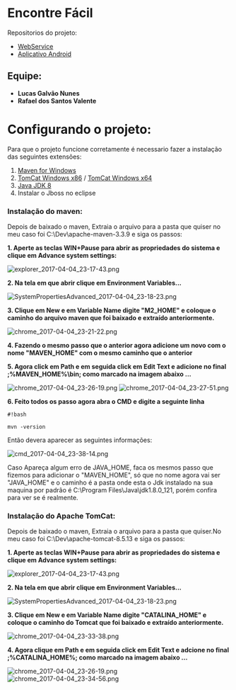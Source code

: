# **Encontre Fácil** #
Repositorios do projeto:

* [WebService](https://github.com/LucasGalvaoNunes/encontrefacil-webservice)
* [Aplicativo Android](https://github.com/LucasGalvaoNunes/encontrefacil-android)
## **Equipe:** ##
* **Lucas Galvão Nunes**
* **Rafael dos Santos Valente**

# **Configurando o projeto:** #
 Para que o projeto funcione corretamente é necessario fazer a instalação das seguintes extensões:

1. [Maven for Windows](http://www-us.apache.org/dist/maven/maven-3/3.3.9/binaries/apache-maven-3.3.9-bin.zip)
1. [TomCat Windows x86](http://www-eu.apache.org/dist/tomcat/tomcat-8/v8.5.13/bin/apache-tomcat-8.5.13-windows-x86.zip) /  [TomCat Windows x64](http://www-eu.apache.org/dist/tomcat/tomcat-8/v8.5.13/bin/apache-tomcat-8.5.13-windows-x64.zip)
1. [Java JDK  8](http://www.oracle.com/technetwork/java/javase/downloads/index.html)
1. Instalar o Jboss no eclipse

### **Instalação do maven:** ###
Depois de baixado o maven, Extraia o arquivo para a pasta que quiser no meu caso foi C:\Dev\apache-maven-3.3.9 e siga os passos:

**1. Aperte as teclas WIN+Pause para abrir as propriedades do sistema e clique em Advance system settings:**

![explorer_2017-04-04_23-17-43.png](https://bitbucket.org/repo/4pKdGz4/images/39522753-explorer_2017-04-04_23-17-43.png)

**2. Na tela em que abrir clique em Environment Variables...**

![SystemPropertiesAdvanced_2017-04-04_23-18-23.png](https://bitbucket.org/repo/4pKdGz4/images/2036493051-SystemPropertiesAdvanced_2017-04-04_23-18-23.png)

**3. Clique em New e em Variable Name digite "M2_HOME" e coloque o caminho do arquivo maven que foi baixado e extraído anteriormente.**

![chrome_2017-04-04_23-21-22.png](https://bitbucket.org/repo/4pKdGz4/images/1069663670-chrome_2017-04-04_23-21-22.png)

**4. Fazendo o mesmo passo que o anterior agora adicione um novo com o nome "MAVEN_HOME" com o mesmo caminho que o anterior**

**5. Agora click em Path e em seguida click em Edit Text e adicione no final ;%MAVEN_HOME%\bin; como marcado na imagem abaixo ...**

![chrome_2017-04-04_23-26-19.png](https://bitbucket.org/repo/4pKdGz4/images/2104537354-chrome_2017-04-04_23-26-19.png)
![chrome_2017-04-04_23-27-51.png](https://bitbucket.org/repo/4pKdGz4/images/1294993512-chrome_2017-04-04_23-27-51.png)

**6. Feito todos os passo agora abra o CMD e digite a seguinte linha**
```
#!bash

mvn -version
```
Então devera aparecer as seguintes informações:

![cmd_2017-04-04_23-38-14.png](https://bitbucket.org/repo/4pKdGz4/images/3257709587-cmd_2017-04-04_23-38-14.png)

Caso Apareça algum erro de JAVA_HOME, faca os mesmos passo que fizemos para adicionar o "MAVEN_HOME", só que no nome agora vai ser "JAVA_HOME" e o caminho é a pasta onde esta o Jdk instalado na sua maquina por padrão é C:\Program Files\Java\jdk1.8.0_121, porém confira para ver se é realmente.

### **Instalação do Apache TomCat:** ###

Depois de baixado o maven, Extraia o arquivo para a pasta que quiser.No meu caso foi C:\Dev\apache-tomcat-8.5.13 e siga os passos:

**1. Aperte as teclas WIN+Pause para abrir as propriedades do sistema e clique em Advance system settings:**

![explorer_2017-04-04_23-17-43.png](https://bitbucket.org/repo/4pKdGz4/images/39522753-explorer_2017-04-04_23-17-43.png)

**2. Na tela em que abrir clique em Environment Variables...**

![SystemPropertiesAdvanced_2017-04-04_23-18-23.png](https://bitbucket.org/repo/4pKdGz4/images/2036493051-SystemPropertiesAdvanced_2017-04-04_23-18-23.png)

**3. Clique em New e em Variable Name digite "CATALINA_HOME" e coloque o caminho do Tomcat que foi baixado e extraído anteriormente.**

![chrome_2017-04-04_23-33-38.png](https://bitbucket.org/repo/4pKdGz4/images/3159450226-chrome_2017-04-04_23-33-38.png)

**4. Agora clique em Path e em seguida click em Edit Text e adcione no final ;%CATALINA_HOME%; como marcado na imagem abaixo ...**

![chrome_2017-04-04_23-26-19.png](https://bitbucket.org/repo/4pKdGz4/images/2104537354-chrome_2017-04-04_23-26-19.png)
![chrome_2017-04-04_23-34-56.png](https://bitbucket.org/repo/4pKdGz4/images/4206508212-chrome_2017-04-04_23-34-56.png)
